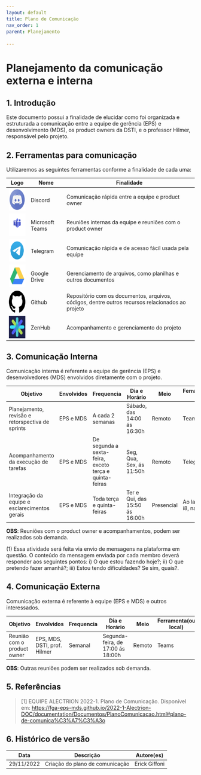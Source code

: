```yaml
---
layout: default
title: Plano de Comunicação
nav_order: 1
parent: Planejamento

---
```


# Planejamento da comunicação externa e interna

<!-- Tópicos e subtópicos com numeração-->

## 1. Introdução
Este documento possui a finalidade de elucidar como foi organizada e estruturada a comunicação entre a equipe de gerência (EPS) e desenvolvimento (MDS), os product owners da DSTI, e o professor Hilmer, responsável pelo projeto.

## 2. Ferramentas para comunicação

Utilizaremos as seguintes ferramentas conforme a finalidade de cada uma:

|**Logo**|**Nome**|**Finalidade**|
|--------|-------------|---------|
|<img src="../assets/logos/discord.png" width="60px" height="60px">|Discord|Comunicação rápida entre a equipe e product owner|
|<img src="../assets/logos/teams.png" width="60px" height="60px">|Microsoft Teams|Reuniões internas da equipe e reuniões com o product owner|
|<img src="../assets/logos/telegram.png" width="60px" height="60px">|Telegram|Comunicação rápida e de acesso fácil usada pela equipe|
|<img src="../assets/logos/drive.png" width="60px" height="60px">|Google Drive|Gerenciamento de arquivos, como planilhas e outros documentos|
|<img src="../assets/logos/github.png" width="60px" height="60px">|Github|Repositório com os documentos, arquivos, códigos, dentre outros recursos relacionados ao projeto|
|<img src="../assets/logos/zenhub.png" width="60px" height="60px">|ZenHub| Acompanhamento e gerenciamento do projeto|

## 3. Comunicação Interna

Comunicação interna é referente a equipe de gerência (EPS) e desenvolvedores (MDS) envolvidos diretamente com o projeto.

|**Objetivo**|**Envolvidos**|**Frequencia**|**Dia e Horário**|**Meio**|**Ferramenta**(ou local)|
|------------|--------------|--------------|-----------|--------|--------|
|Planejamento, revisão e retorspectiva de sprints| EPS e MDS| A cada 2 semanas | Sábado, das 14:00 ás 16:30h| Remoto|Teams|
|Acompanhamento da execução de tarefas| EPS e MDS| De segunda a sexta-feira, exceto terça e quinta-feiras| Seg, Qua, Sex, ás 11:50h| Remoto|Telegram (1)|
|Integração da equipe e esclarecimentos gerais| EPS e MDS|Toda terça e quinta-feiras| Ter e Qui, das 15:50 ás 16:00h|Presencial|Ao lado da sala i8, na FGA|

**OBS**: Reuniões com o product owner e acompanhamentos, podem ser realizados sob demanda.

(1) Essa atividade será feita via envio de mensagens na plataforma em questão. O conteúdo da mensagem enviada por cada membro deverá responder aos seguintes pontos: i) O que estou fazendo hoje?; ii) O que pretendo fazer amanhã?; iii) Estou tendo dificuldades? Se sim, quais?.

## 4. Comunicação Externa

Comunicação externa é referente à equipe (EPS e MDS) e outros interessados.

|**Objetivo**|**Envolvidos**|**Frequencia**|**Dia e Horário**|**Meio**|**Ferramenta**(ou local)|
|------------|--------------|--------------|-----------|--------|--------|
|Reunião com o product owner| EPS, MDS, DSTI, prof. Hilmer| Semanal| Segunda-feira, de 17:00 ás 18:00h| Remoto|Teams|

**OBS**: Outras reuniões podem ser realizados sob demanda.

## 5. Referências

<!-- Referências enumeradas-->

> [1] EQUIPE ALECTRION 2022-1. Plano de Comunicação. Disponível em: https://fga-eps-mds.github.io/2022-1-Alectrion-DOC/documentation/Documentos/PlanoComunicacao.html#plano-de-comunica%C3%A7%C3%A3o

## 6. Histórico de versão

|**Data**|**Descrição**|**Autore(es)**|
|--------|-------------|--------------|
|29/11/2022| Criação do plano de comunicação | Erick Giffoni |
